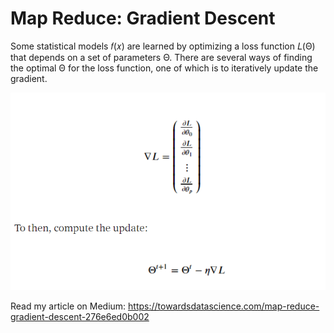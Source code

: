 # Map Reduce: Gradient Descent
Some statistical models 𝑓(𝑥) are learned by optimizing a loss function 𝐿(Θ) that depends on a set of parameters Θ. There are several ways of finding the optimal Θ for the loss function, one of which is to iteratively update the gradient.

![](https://github.com/harshdarji23/map_reduce_gradient_descent/blob/master/images/Capture.PNG)

Read my article on Medium: https://towardsdatascience.com/map-reduce-gradient-descent-276e6ed0b002
